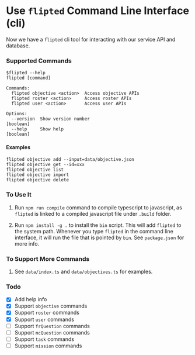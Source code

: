 # Use `flipted` Command Line Interface (cli)

Now we have a `flipted` cli tool for interacting with our service API and database.

### Supported Commands

```
$flipted --help
flipted [command]

Commands:
  flipted objective <action>  Access objective APIs
  flipted roster <action>     Access roster APIs
  flipted user <action>       Access user APIs

Options:
  --version  Show version number                                       [boolean]
  --help     Show help                                                 [boolean]
```

#### Examples

```
flipted objective add --input=data/objective.json
flipted objective get --id=xxx
flipted objective list
flipted objective import
flipted objective delete
```

### To Use It

1. Run `npm run compile` command to compile typescript to javascript, as `flipted` is linked to a compiled javascript file under `.build` folder.

2. Run `npm install -g .` to install the `bin` script. This will add `flipted` to the system path. Whenever you type `flipted` in the command line interface, it will run the file that is pointed by `bin`. See `package.json` for more info.

### To Support More Commands

1. See `data/index.ts` and `data/objectives.ts` for examples.

### Todo

+ [x] Add help info
+ [x] Support `objective` commands
+ [x] Support `roster` commands
+ [x] Support `user` commands
+ [ ] Support `frQuestion` commands
+ [ ] Support `mcQuestion` commands
+ [ ] Support `task` commands
+ [ ] Support `mission` commands
